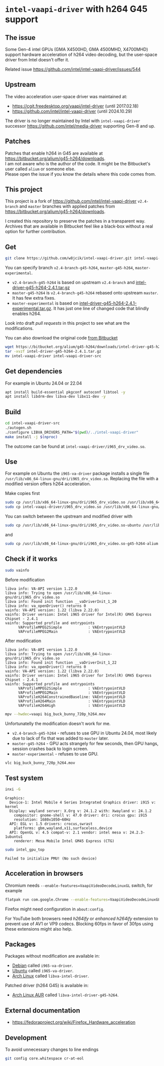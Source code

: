 # `intel-vaapi-driver` with h264 G45 support

## The issue

Some Gen-4 intel GPUs (GMA X4500HD, GMA 4500MHD, X4700MHD) support hardware acceleration of h264 video decoding, but the user-space driver from Intel doesn't offer it.

Related issue https://github.com/intel/intel-vaapi-driver/issues/544

## Upstream

The video acceleration user-space driver was maintained at:
- https://cgit.freedesktop.org/vaapi/intel-driver (until 2017.02.18)
- https://github.com/intel/intel-vaapi-driver (until 2024.10.29)

The driver is no longer maintained by Intel with `intel-vaapi-driver` successor https://github.com/intel/media-driver supporting Gen-8 and up.

## Patches

Patches that enable h264 in G45 are available at https://bitbucket.org/alium/g45-h264/downloads.  
I am not aware who is the author of the code. It might be the Bitbucket's user called `alium` or someone else.  
Please open the issue if you know the details where this code comes from.

## This project

This project is a fork of https://github.com/intel/intel-vaapi-driver `v2.4-branch` and `master` branches with applied patches from https://bitbucket.org/alium/g45-h264/downloads.

I created this repository to preserve the patches in a transparent way. Archives that are available in Bitbucket feel like a black-box without a real option for further contribution.

## Get

```sh
git clone https://github.com/w8jcik/intel-vaapi-driver.git intel-vaapi-driver-src
```

You can specify branch `v2.4-branch-g45-h264`, `master-g45-h264`, `master-experimental`.

- `v2.4-branch-g45-h264` is based on upstream `v2.4-branch` and [intel-driver-g45-h264-2.4.1.tar.gz](https://bitbucket.org/alium/g45-h264/downloads/intel-driver-g45-h264-2.4.1.tar.gz)
- `master-g45-h264` is `v2.4-branch-g45-h264` rebased onto upstream `master`. It has few extra fixes.
- `master-experimental` is based on [intel-driver-g45-h264-2.4.1-experimental.tar.gz](https://bitbucket.org/alium/g45-h264/downloads/intel-driver-g45-h264-2.4.1-experimental.tar.gz). It has just one line of changed code that blindly enables h264.

Look into draft _pull requests_ in this project to see what are the modifications.

You can also download the original code [from Bitbucket](https://bitbucket.org/alium/g45-h264/downloads)

```sh
wget https://bitbucket.org/alium/g45-h264/downloads/intel-driver-g45-h264-2.4.1.tar.gz
tar -xvzf intel-driver-g45-h264-2.4.1.tar.gz
mv intel-vaapi-driver intel-vaapi-driver-src
```

## Get dependencies

For example in Ubuntu 24.04 or 22.04

```sh
apt install build-essential pkgconf autoconf libtool -y
apt install libdrm-dev libva-dev libx11-dev -y
```

## Build

```sh
cd intel-vaapi-driver-src
./autogen.sh
./configure LIBVA_DRIVERS_PATH="$(pwd)/../intel-vaapi-driver"
make install -j $(nproc)
```

The outcome can be found at `intel-vaapi-driver/i965_drv_video.so`.

## Use

For example on Ubuntu the `i965-va-driver` package installs a single file `/usr/lib/x86_64-linux-gnu/dri/i965_drv_video.so`. Replacing the file with a modified version offers h264 acceleration.

Make copies first

```sh
sudo cp /usr/lib/x86_64-linux-gnu/dri/i965_drv_video.so /usr/lib/x86_64-linux-gnu/dri/i965_drv_video.so-ubuntu
sudo cp intel-vaapi-driver/i965_drv_video.so /usr/lib/x86_64-linux-gnu/dri/i965_drv_video.so-g45-h264-alium
```

You can switch between the upstream and modified driver with

```sh
sudo cp /usr/lib/x86_64-linux-gnu/dri/i965_drv_video.so-ubuntu /usr/lib/x86_64-linux-gnu/dri/i965_drv_video.so
```

and

```sh
sudo cp /usr/lib/x86_64-linux-gnu/dri/i965_drv_video.so-g45-h264-alium /usr/lib/x86_64-linux-gnu/dri/i965_drv_video.so
```

## Check if it works

```sh
sudo vainfo
```

Before modification

```
libva info: VA-API version 1.22.0
libva info: Trying to open /usr/lib/x86_64-linux-gnu/dri/i965_drv_video.so
libva info: Found init function __vaDriverInit_1_20
libva info: va_openDriver() returns 0
vainfo: VA-API version: 1.22 (libva 2.22.0)
vainfo: Driver version: Intel i965 driver for Intel(R) GM45 Express Chipset - 2.4.1
vainfo: Supported profile and entrypoints
      VAProfileMPEG2Simple            :	VAEntrypointVLD
      VAProfileMPEG2Main              :	VAEntrypointVLD
```

After modification

```
libva info: VA-API version 1.22.0
libva info: Trying to open /usr/lib/x86_64-linux-gnu/dri/i965_drv_video.so
libva info: Found init function __vaDriverInit_1_22
libva info: va_openDriver() returns 0
vainfo: VA-API version: 1.22 (libva 2.22.0)
vainfo: Driver version: Intel i965 driver for Intel(R) GM45 Express Chipset - 2.4.1
vainfo: Supported profile and entrypoints
      VAProfileMPEG2Simple            :	VAEntrypointVLD
      VAProfileMPEG2Main              :	VAEntrypointVLD
      VAProfileH264ConstrainedBaseline:	VAEntrypointVLD
      VAProfileH264Main               :	VAEntrypointVLD
      VAProfileH264High               :	VAEntrypointVLD
```

```sh
mpv --hwdec=vaapi big_buck_bunny_720p_h264.mov
```

Unfortunatelly the modification doesn't work for me.
- `v2.4-branch-g45-h264` - refuses to use GPU in Ubuntu 24.04, most likely due to lack of fix that was added to `master` later.
- `master-g45-h264` - GPU acts strangely for few seconds, then GPU hangs, session crashes back to login screen.
- `master-experimental` - refuses to use GPU.

```sh
vlc big_buck_bunny_720p_h264.mov
```

## Test system

```sh
inxi -G
```

```
Graphics:
  Device-1: Intel Mobile 4 Series Integrated Graphics driver: i915 v: kernel
  Display: wayland server: X.Org v: 24.1.2 with: Xwayland v: 24.1.2
    compositor: gnome-shell v: 47.0 driver: dri: crocus gpu: i915
    resolution: 1680x1050~60Hz
  API: EGL v: 1.5 drivers: crocus,swrast
    platforms: gbm,wayland,x11,surfaceless,device
  API: OpenGL v: 4.5 compat-v: 2.1 vendor: intel mesa v: 24.2.3-1ubuntu1
    renderer: Mesa Mobile Intel GM45 Express (CTG)
```

```sh
sudo intel_gpu_top
```

```
Failed to initialize PMU! (No such device)
```

## Acceleration in browsers

Chromium needs `--enable-features=VaapiVideoDecodeLinuxGL` switch, for example

```sh
flatpak run com.google.Chrome --enable-features=VaapiVideoDecodeLinuxGL
```

Firefox might need configuration in `about:config`.

For YouTube both browsers need _h264ify_ or _enhanced h264ify_ extension to prevent use of AV1 or VP9 codecs. Blocking 60fps in favor of 30fps using these extensions might also help.

## Packages

Packages without modification are available in:
- [Debian](https://packages.debian.org/search?keywords=i965-va-driver) called `i965-va-driver`.
- [Ubuntu](https://launchpad.net/ubuntu/+source/intel-vaapi-driver) called `i965-va-driver`.
- [Arch Linux](https://archlinux.org/packages/extra/x86_64/libva-intel-driver) called `libva-intel-driver`.

Patched driver (h264 G45) is available in:
- [Arch Linux AUR](https://aur.archlinux.org/packages/libva-intel-driver-g45-h264) called `libva-intel-driver-g45-h264`.

## External documentation

- https://fedoraproject.org/wiki/Firefox_Hardware_acceleration

## Development

To avoid unnecessary changes to line endings

```sh
git config core.whitespace cr-at-eol
```

